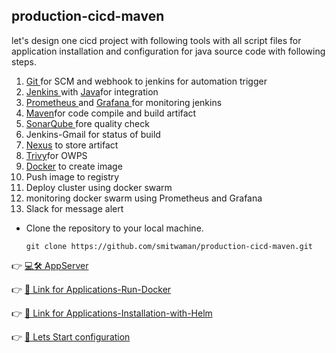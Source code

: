## production-cicd-maven

let's design one cicd project with following tools with all script files for application installation and configuration for java source code with following steps.

1. [Git ](https://github.com/smitwaman/production-cicd-maven/blob/main/Installation-Scripts/Git.sh)for SCM and webhook to jenkins for automation trigger
2. [Jenkins ](https://github.com/smitwaman/production-cicd-maven/blob/main/Installation-Scripts/Jenkins.sh) with [Java](https://github.com/smitwaman/production-cicd-maven/blob/main/Installation-Scripts/Java.sh)for integration
3. [Prometheus ](https://github.com/smitwaman/production-cicd-maven/blob/main/Installation-Scripts/Prometheus.sh)and [Grafana ](https://github.com/smitwaman/production-cicd-maven/blob/main/Installation-Scripts/Grafana.sh)for monitoring jenkins
4. [Maven](https://github.com/smitwaman/production-cicd-maven/blob/main/Installation-Scripts/Maven.sh)for code compile and build artifact
5. [SonarQube ](https://github.com/smitwaman/production-cicd-maven/blob/main/Installation-Scripts/SonarQube.sh)fore quality check 
6. Jenkins-Gmail for status of build
7. [Nexus](https://github.com/smitwaman/production-cicd-maven/blob/main/Installation-Scripts/Nexus.sh) to store artifact
8. [Trivy](https://github.com/smitwaman/production-cicd-maven/blob/main/Installation-Scripts/Trivy.sh )for OWPS
9. [Docker](https://github.com/smitwaman/production-cicd-maven/blob/main/Installation-Scripts/Docker.sh) to create image
10. Push image to registry
11. Deploy cluster using docker swarm
12. monitoring docker swarm using Prometheus and Grafana
13. Slack for message alert

- Clone the repository to your local machine.

  ```
  git clone https://github.com/smitwaman/production-cicd-maven.git

  ```
 

 👉 [💻🛠️ AppServer](Stage-1-appserver.md)
 


 👉 [🔗 Link for Applications-Run-Docker](https://github.com/smitwaman/production-cicd-maven/blob/main/Installation-Scripts/Run.sh)

 👉 [🔗 Link for Applications-Installation-with-Helm](https://github.com/smitwaman/production-cicd-maven/blob/main/Installation-Scripts/Installation-with-helm.sh)

 👉 [🔗 Lets Start configuration](Outline.md)



